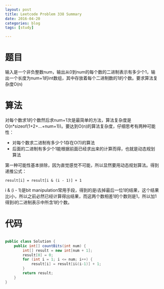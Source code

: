 ```yaml
---
layout: post
title: Leetcode Problem 338 Summary
date: 2016-04-20
categories: blog
tags: [study]

---
```


# 题目

输入是一个非负整数num，输出从0到num的每个数的二进制表示有多少个1，输出一个长度为num+1的int数组，其中存放着每个二进制数的1的个数。要求算法复杂度O(n)

# 算法

对每个数求1的个数然后求num+1次是最简单的方法，算法复杂度是O(n*sizeof(1+2+...+num+1))。要达到O(n)的算法复杂度，仔细思考有两种可能性：

* 对每个数求二进制有多少个1存在O(1)的算法
* 后面的二进制有多少个1能根据前面已经求出来的计算而得，也就是动态规划算法

第一种可能性基本排除，因为直觉感觉不可能，所以显然要用动态规划算法。得到递推公式：

	result[i] = result[i & (i - 1)] + 1
	
i & (i - 1)是bit manipulation常用手段，得到的是i去掉最后一位1的结果，这个结果比i小，所以之前必然已经计算得出结果，而这两个数相差1的个数则是1，所以加1得到i的二进制表示中所含1的个数。

# 代码

```java

public class Solution {
	public int[] countBits(int num) {
	    int[] result = new int[num + 1];
	    result[0] = 0;
	    for (int i = 1; i <= num; i++) {
	        result[i] = result[i&(i-1)] + 1;
	    }
	    return result;
	}
}

```